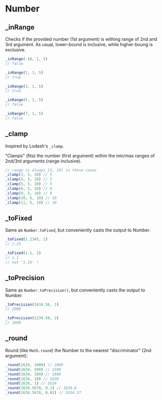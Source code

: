 # Number

## \_inRange

Checks if the provided number (1st argument) is withing range of 2nd and 3rd argument. As usual,
lower-bound is inclusive, while higher-boung is exclusive.

```ts
_inRange(-10, 1, 5)
// false

_inRange(1, 1, 5)
// true

_inRange(3, 1, 5)
// true

_inRange(5, 1, 5)
// false

_inRange(7, 1, 5)
// false
```

## \_clamp

Inspired by Lodash's `_clamp`.

"Clamps" (fits) the number (first argument) within the min/max ranges of 2nd/3rd arguments (range
inclusive).

```ts
// range is always [5, 10] in these cases
_clamp(3, 5, 10) // 5
_clamp(4, 5, 10) // 5
_clamp(5, 5, 10) // 5
_clamp(6, 5, 10) // 6
_clamp(9, 5, 10) // 9
_clamp(10, 5, 10) // 10
_clamp(11, 5, 10) // 10
```

## \_toFixed

Same as `Number.toFixed`, but conveniently casts the output to Number.

```ts
_toFixed(1.2345, 2)
// 1.23

_toFixed(1.1, 2)
// 1.1
// not '1.10' !
```

## \_toPrecision

Same as `Number.toPrecision()`, but conveniently casts the output to Number.

```ts
_toPrecision(1634.56, 1)
// 2000

_toPrecision(1234.56, 2)
// 1600
```

## \_round

Round (like `Math.round`) the Number to the nearest "discriminator" (2nd argument):

```ts
_round(1634, 1000) // 2000
_round(1634, 500) // 1500
_round(1634, 100) // 1600
_round(1634, 10) // 1630
_round(1634, 1) // 1634
_round(1634.5678, 0.1) // 1634.6
_round(1634.5678, 0.01) // 1634.57
```
